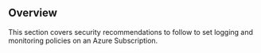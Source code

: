 ## Overview

This section covers security recommendations to follow to set logging and monitoring policies on an Azure Subscription.
